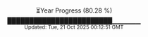 <p align="center">
⏳Year Progress (80.28 %)<br>
████████████████████████▁▁▁▁▁▁ <br>
<sub>Updated: Tue, 21 Oct 2025 00:12:51 GMT</sub>
</p>

